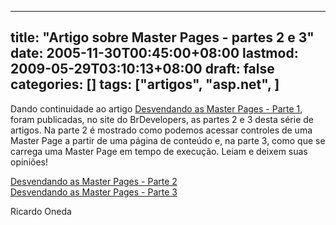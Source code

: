 
---
title: "Artigo sobre Master Pages - partes 2 e 3"
date: 2005-11-30T00:45:00+08:00
lastmod: 2009-05-29T03:10:13+08:00
draft: false
categories: []
tags: ["artigos", "asp.net", ]
---


Dando continuidade ao artigo [Desvendando as Master Pages - Parte 1](/blog/post/2005/10/19/Artigo-sobre-Master-Pages.aspx), foram publicadas, no site do BrDevelopers, as partes 2 e 3 desta série de artigos. Na parte 2 é mostrado como podemos acessar controles de uma Master Page a partir de uma página de conteúdo e, na parte 3, como que se carrega uma Master Page em tempo de execução. Leiam e deixem suas opiniões!

[Desvendando as Master Pages - Parte 2](http://www.msdnbrasil.com.br/sharepedia/visualizarartigo.aspx?id=62019)  
[Desvendando as Master Pages - Parte 3](http://www.msdnbrasil.com.br/sharepedia/visualizarartigo.aspx?id=62044)

Ricardo Oneda


